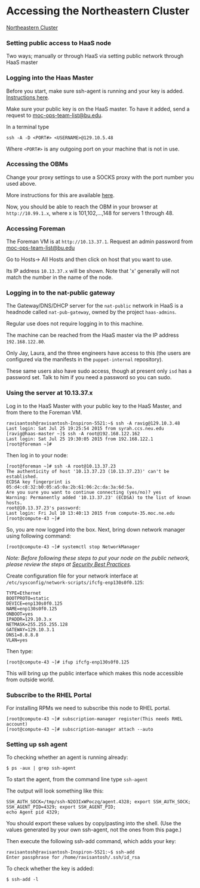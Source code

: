 # Accessing the Northeastern Cluster
[Northeastern Cluster](Northeastern-Cluster.html)

### Setting public access to HaaS node
Two ways; manually or through HaaS via setting public network through HaaS master

### Logging into the Haas Master
Before you start, make sure ssh-agent is running and your key is added.  [Instructions here](#sshagent).

Make sure your public key is on the HaaS master.  To have it added, send a request to moc-ops-team-list@bu.edu.

In a terminal type

    ssh -A -D <PORT#> <USERNAME>@129.10.5.48

Where `<PORT#>` is any outgoing port on your machine that is not in use.

### Accessing the OBMs
Change your proxy settings to use a SOCKS proxy with the port number you used above.

More instructions for this are available [here](../../Access-the-OpenStack-dashboard.html).

Now, you should be able to reach the OBM in your browser at `http://10.99.1.x`, where x is 101,102,...,148 for servers 1 through 48.

### Accessing Foreman
The Foreman VM is at `http://10.13.37.1`.  Request an admin password from moc-ops-team-list@bu.edu

Go to Hosts-> All Hosts and then click on host that you want to use.

Its IP address `10.13.37.x` will be shown.  Note that 'x' generally will not match the number in the name of the node.

### Logging in to the nat-public gateway
The Gateway/DNS/DHCP server for the `nat-public` network in HaaS is a headnode called `nat-pub-gateway`, owned by the project `haas-admins`.

Regular use does not require logging in to this machine.

The machine can be reached from the HaaS master via the IP address `192.168.122.80`.

Only Jay, Laura, and the three engineers have access to this (the users are configured via the manifests in the `puppet-internal` repository). 

These same users also have sudo access, though at present only `isd` has a password set. Talk to him if you need a password so you can sudo.

### Using the server at 10.13.37.x
Log in to the HaaS Master with your public key to the HaaS Master, and from there to the Foreman VM.

    ravisantosh@ravisantosh-Inspiron-5521:~$ ssh -A ravig@129.10.3.48
    Last login: Sat Jul 25 19:25:54 2015 from syrah.ccs.neu.edu
    [ravig@haas-master ~]$ ssh -A root@192.168.122.162
    Last login: Sat Jul 25 19:30:05 2015 from 192.168.122.1
    [root@foreman ~]#

Then log in to your node:

    [root@foreman ~]# ssh -A root@10.13.37.23
    The authenticity of host '10.13.37.23 (10.13.37.23)' can't be established.
    ECDSA key fingerprint is 05:d4:c8:32:b0:05:a5:0a:2b:61:06:2c:da:3a:6d:5a.
    Are you sure you want to continue connecting (yes/no)? yes
    Warning: Permanently added '10.13.37.23' (ECDSA) to the list of known hosts.
    root@10.13.37.23's password:
    Last login: Fri Jul 10 13:40:13 2015 from compute-35.moc.ne.edu
    [root@compute-43 ~]#

So, you are now logged into the box. Next, bring down network manager using following command:

    [root@compute-43 ~]# systemctl stop NetworkManager


*Note: Before following these steps to put your node on the public network, please review the steps at [Security Best Practices](../../how-tos/Security-Install-Best-Practices.html).*

Create configuration file for your network interface at `/etc/sysconfig/network-scripts/ifcfg-enp130s0f0.125`:

    TYPE=Ethernet
    BOOTPROTO=static
    DEVICE=enp130s0f0.125
    NAME=enp130s0f0.125
    ONBOOT=yes
    IPADDR=129.10.3.x
    NETMASK=255.255.255.128
    GATEWAY=129.10.3.1
    DNS1=8.8.8.8
    VLAN=yes

Then type:

    [root@compute-43 ~]# ifup ifcfg-enp130s0f0.125

This will bring up the public interface which makes this node accessible from outside world.

### Subscribe to the RHEL Portal
For installing RPMs we need to subscribe this node to RHEL portal.

    [root@compute-43 ~]# subscription-manager register(This needs RHEL account)
    [root@compute-43 ~]# subscription-manager attach --auto

### Setting up ssh agent
To checking whether an agent is running already:

    $ ps -aux | grep ssh-agent

To start the agent, from the command line type `ssh-agent`

The output will look something like this:

    SSH_AUTH_SOCK=/tmp/ssh-N2O3IxWPoczq/agent.4328; export SSH_AUTH_SOCK;
    SSH_AGENT_PID=4329; export SSH_AGENT_PID;
    echo Agent pid 4329;

You should export these values by copy/pasting into the shell.  (Use the values generated by your own ssh-agent, not the ones from this page.)

Then execute the following ssh-add command, which adds your key:

    ravisantosh@ravisantosh-Inspiron-5521:~$ ssh-add
    Enter passphrase for /home/ravisantosh/.ssh/id_rsa

To check whether the key is added:

    $ ssh-add -l

